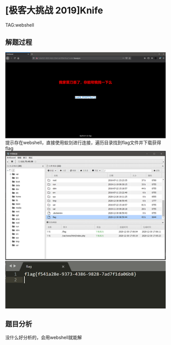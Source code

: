# [极客大挑战 2019]Knife
TAG:webshell  
## 解题过程  
![20201230170104](https://raw.githubusercontent.com/mrzhang76/MdPicture/master/20201230170104.png)  
提示存在webshell，直接使用蚁剑进行连接，遍历目录找到flag文件并下载获得flag  
![20201230171100](https://raw.githubusercontent.com/mrzhang76/MdPicture/master/20201230171100.png)  
![20201230171125](https://raw.githubusercontent.com/mrzhang76/MdPicture/master/20201230171125.png)  
## 题目分析  
没什么好分析的，会用webshell就能解  
